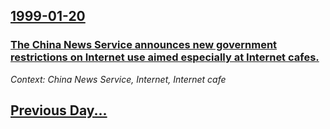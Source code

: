 ## [1999-01-20](/news/1999/01/20/index.md)

### [ The China News Service announces new government restrictions on Internet use aimed especially at Internet cafes.](/news/1999/01/20/the-china-news-service-announces-new-government-restrictions-on-internet-use-aimed-especially-at-internet-cafes.md)
_Context: China News Service, Internet, Internet cafe_

## [Previous Day...](/news/1999/01/19/index.md)

